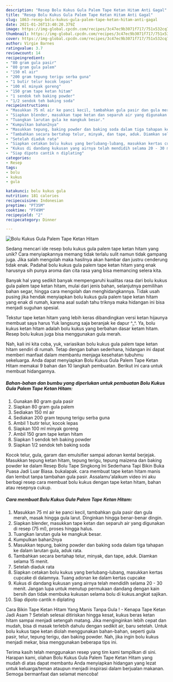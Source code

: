```yaml
---
description: "Resep Bolu Kukus Gula Palem Tape Ketan Hitam Anti Gagal"
title: "Resep Bolu Kukus Gula Palem Tape Ketan Hitam Anti Gagal"
slug: 1863-resep-bolu-kukus-gula-palem-tape-ketan-hitam-anti-gagal
date: 2021-01-26T13:40:20.379Z
image: https://img-global.cpcdn.com/recipes/3c47ec9b3071f717/751x532cq70/bolu-kukus-gula-palem-tape-ketan-hitam-foto-resep-utama.jpg
thumbnail: https://img-global.cpcdn.com/recipes/3c47ec9b3071f717/751x532cq70/bolu-kukus-gula-palem-tape-ketan-hitam-foto-resep-utama.jpg
cover: https://img-global.cpcdn.com/recipes/3c47ec9b3071f717/751x532cq70/bolu-kukus-gula-palem-tape-ketan-hitam-foto-resep-utama.jpg
author: Virgie Barnes
ratingvalue: 3.7
reviewcount: 14
recipeingredient:
- "80 gram gula pasir"
- "80 gram gula palem"
- "150 ml air"
- "200 gram tepung terigu serba guna"
- "1 butir telur kocok lepas"
- "100 ml minyak goreng"
- "150 gram tape ketan hitam"
- "1 sendok teh baking powder"
- "1/2 sendok teh baking soda"
recipeinstructions:
- "Masukkan 75 ml air ke panci kecil, tambahkan gula pasir dan gula merah, masak hingga gula larut. Dinginkan hingga benar-benar dingin."
- "Siapkan blender, masukkan tape ketan dan separuh air yang digunakan di resep (75 ml), proses hingga halus."
- "Tuangkan larutan gula ke mangkuk besar."
- "Kumpulkan bahan2nya"
- "Masukkan tepung, baking powder dan baking soda dalam tiga tahapan ke dalam larutan gula, aduk rata."
- "Tambahkan secara bertahap telur, minyak, dan tape, aduk. Diamkan selama 15 menit."
- "Setelah diaduk rata"
- "Siapkan cetakan bolu kukus yang berlubang-lubang, masukkan kertas cupcake di dalamnya. Tuang adonan ke dalam kertas cupcake"
- "Kukus di dandang kukusan yang airnya telah mendidih selama 20 - 30 menit. Jangan lupa untuk menutup permukaan dandang dengan kain bersih dan tidak membuka kukusan selama bolu di kukus.angkat sajikan."
- "Siap dipoto cantik n diplating"
categories:
- Resep
tags:
- bolu
- kukus
- gula

katakunci: bolu kukus gula 
nutrition: 181 calories
recipecuisine: Indonesian
preptime: "PT35M"
cooktime: "PT49M"
recipeyield: "2"
recipecategory: Dinner

---
```



![Bolu Kukus Gula Palem Tape Ketan Hitam](https://img-global.cpcdn.com/recipes/3c47ec9b3071f717/751x532cq70/bolu-kukus-gula-palem-tape-ketan-hitam-foto-resep-utama.jpg)

Sedang mencari ide resep bolu kukus gula palem tape ketan hitam yang unik? Cara menyiapkannya memang tidak terlalu sulit namun tidak gampang juga. Jika salah mengolah maka hasilnya akan hambar dan justru cenderung tidak enak. Padahal bolu kukus gula palem tape ketan hitam yang enak harusnya sih punya aroma dan cita rasa yang bisa memancing selera kita.

Banyak hal yang sedikit banyak mempengaruhi kualitas rasa dari bolu kukus gula palem tape ketan hitam, mulai dari jenis bahan, selanjutnya pemilihan bahan segar, hingga cara mengolah dan menghidangkannya. Tidak usah pusing jika hendak menyiapkan bolu kukus gula palem tape ketan hitam yang enak di rumah, karena asal sudah tahu triknya maka hidangan ini bisa menjadi suguhan spesial.

Tekstur tape ketan hitam yang lebih keras dibandingkan versi ketan hijaunya membuat saya harus Yuk langsung saja beranjak ke dapur ^_^. Ya, bolu kukus ketan hitam adalah bolu kukus yang berbahan dasar ketam hitam. Resep bolu kukus juga bisa menggunakan gula merah.


Nah, kali ini kita coba, yuk, variasikan bolu kukus gula palem tape ketan hitam sendiri di rumah. Tetap dengan bahan sederhana, hidangan ini dapat memberi manfaat dalam membantu menjaga kesehatan tubuhmu sekeluarga. Anda dapat menyiapkan Bolu Kukus Gula Palem Tape Ketan Hitam memakai 9 bahan dan 10 langkah pembuatan. Berikut ini cara untuk membuat hidangannya.

<!--inarticleads1-->

##### Bahan-bahan dan bumbu yang diperlukan untuk pembuatan Bolu Kukus Gula Palem Tape Ketan Hitam:

1. Gunakan 80 gram gula pasir
1. Siapkan 80 gram gula palem
1. Sediakan 150 ml air
1. Sediakan 200 gram tepung terigu serba guna
1. Ambil 1 butir telur, kocok lepas
1. Siapkan 100 ml minyak goreng
1. Ambil 150 gram tape ketan hitam
1. Siapkan 1 sendok teh baking powder
1. Siapkan 1/2 sendok teh baking soda


Kocok telur, gula, garam dan emulsifier sampai adonan kental berjejak. Masukkan tepung ketan hitam, tepung terigu, tepung maizena dan baking powder ke dalam Resep Bolu Tape Singkong Ini Sederhana Tapi Bikin Buka Puasa Jadi Luar Biasa. bukalapak. cara membuat tape ketan hitam manis dan lembut tanpa tambahan gula pasir. Assalamu&#39;alaikum video ini aku berbagi resep cara membuat bolu kukus dengan tape ketan hitam, bahan atau resepnya cukup. 

<!--inarticleads2-->

##### Cara membuat Bolu Kukus Gula Palem Tape Ketan Hitam:

1. Masukkan 75 ml air ke panci kecil, tambahkan gula pasir dan gula merah, masak hingga gula larut. Dinginkan hingga benar-benar dingin.
1. Siapkan blender, masukkan tape ketan dan separuh air yang digunakan di resep (75 ml), proses hingga halus.
1. Tuangkan larutan gula ke mangkuk besar.
1. Kumpulkan bahan2nya
1. Masukkan tepung, baking powder dan baking soda dalam tiga tahapan ke dalam larutan gula, aduk rata.
1. Tambahkan secara bertahap telur, minyak, dan tape, aduk. Diamkan selama 15 menit.
1. Setelah diaduk rata
1. Siapkan cetakan bolu kukus yang berlubang-lubang, masukkan kertas cupcake di dalamnya. Tuang adonan ke dalam kertas cupcake
1. Kukus di dandang kukusan yang airnya telah mendidih selama 20 - 30 menit. Jangan lupa untuk menutup permukaan dandang dengan kain bersih dan tidak membuka kukusan selama bolu di kukus.angkat sajikan.
1. Siap dipoto cantik n diplating


Cara Bikin Tape Ketan Hitam Yang Manis Tanpa Gula ! - Kenapa Tape Ketan Jadi Asam ? Setelah selesai ditiriskan hingga kesat, kukus beras ketan hitam sampai menjadi setengah matang. Jika menginginkan lebih cepat dan mudah, bisa di masak terlebih dahulu dengan sedikit air, baru setelah. Untuk bolu kukus tape ketan diolah menggunakan bahan-bahan, seperti gula pasir, telur, tepung terigu, dan baking powder. Nah, jika ingin bolu kukus menjadi mekar, bisa menggunakan beberapa tips ini. 

Terima kasih telah menggunakan resep yang tim kami tampilkan di sini. Harapan kami, olahan Bolu Kukus Gula Palem Tape Ketan Hitam yang mudah di atas dapat membantu Anda menyiapkan hidangan yang lezat untuk keluarga/teman ataupun menjadi inspirasi dalam berjualan makanan. Semoga bermanfaat dan selamat mencoba!
